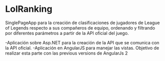 # LolRanking
SinglePageApp para la creación de clasificaciones de jugadores de League of Legends respecto a sus compañeros de equipo, ordenando y filtrando por diferentes parámetros a partir de la API oficial del juego.



-Aplicación sobre Asp.NET para la creación de la API que se comunica con la API oficial.
-Aplicación en AngularJS para manejar las vistas. Objetivo de realizar esta parte con las previous versions de AngularJs 2

